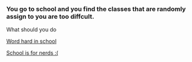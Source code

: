 ### You go to school and you find the classes that are randomly assign to you are too diffcult.
What should you do

[Word hard in school](praise-by-dad.md)

[School is for nerds :(](fail-school.md)
